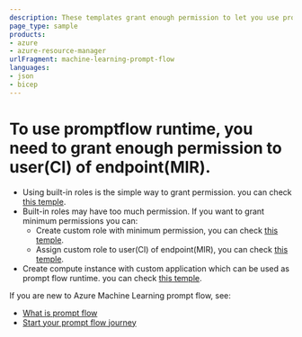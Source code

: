 ```yaml
---
description: These templates grant enough permission to let you use promptflow runtime.
page_type: sample
products:
- azure
- azure-resource-manager
urlFragment: machine-learning-prompt-flow
languages:
- json
- bicep
---
```

# To use promptflow runtime, you need to grant enough permission to user(CI) of endpoint(MIR).
- Using built-in roles is the simple way to grant permission. you can check [this temple](./assign-built-in-roles/).
- Built-in roles may have too much permission. If you want to grant minimum permissions you can:
    - Create custom role with minimum permission, you can check [this temple](./create-custom-role/).
    - Assign custom role to user(CI) of endpoint(MIR), you can check [this temple](./assign-custom-role/).
 - Create compute instance with custom application which can be used as prompt flow runtime. you can check [this temple](./create-compute-instance-with-custom-application/).

If you are new to Azure Machine Learning prompt flow, see:
- [What is prompt flow](https://promptflow.azurewebsites.net/overview-what-is-prompt-flow.html)
- [Start your prompt flow journey](https://promptflow.azurewebsites.net/quick-start.html)